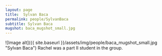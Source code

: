 ```yaml
---
layout: page
title:  Sylvan Baca
permalink: people/SylvanBaca
subtitle: Sylvan Baca
mugshot: baca_mugshot_small.jpg
---
```

![Image alt]({{ site.baseurl }}/assets/img/people/baca_mugshot_small.jpg "Sylvan Baca")
Rachel was a part II student in the group.

